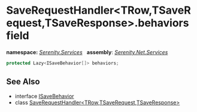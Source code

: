 # SaveRequestHandler&lt;TRow,TSaveRequest,TSaveResponse&gt;.behaviors field
**namespace:** *[Serenity.Services](../../README.md#serenity.services-namespace)*   **assembly**: *[Serenity.Net.Services](../../README.md)*

```csharp
protected Lazy<ISaveBehavior[]> behaviors;
```

## See Also

* interface [ISaveBehavior](../ISaveBehavior.md)
* class [SaveRequestHandler&lt;TRow,TSaveRequest,TSaveResponse&gt;](../SaveRequestHandler-3.md)